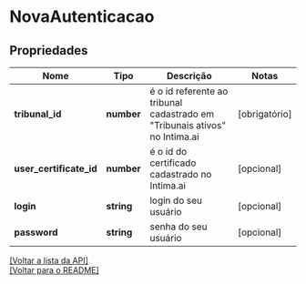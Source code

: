 # NovaAutenticacao

## Propriedades
Nome | Tipo | Descrição | Notas
------------ | ------------- | ------------- | -------------
**tribunal_id** | **number** | é o id referente ao tribunal cadastrado em "Tribunais ativos" no Intima.ai | [obrigatório] 
**user_certificate_id** | **number** | é o id do certificado cadastrado no Intima.ai | [opcional] 
**login** | **string** | login do seu usuário | [opcional] 
**password** | **string** | senha do seu usuário | [opcional] 

[[Voltar a lista da API]](../../../README.md#Documentação-para-os-Endpoints-da-API)    
[[Voltar para o README]](../../../README.md#Intima.ai---SDK-NodeJS)
